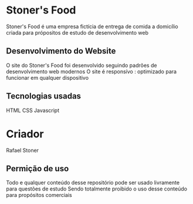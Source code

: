# Stoner's Food
Stoner's Food é uma empresa fictícia de entrega de comida a domicílio criada para própositos de estudo de desenvolvimento web

## Desenvolvimento do Website
O site do Stoner's Food foi desenvolvido seguindo padrões de desenvolvimento web modernos
O site é responsívo : optimizado para funcionar em qualquer dispositivo

## Tecnologias usadas
HTML
CSS
Javascript

# Criador
Rafael Stoner

## Permição de uso
Todo e qualquer conteúdo desse repositório pode ser usado livramente para questões de estudo
Sendo totalmente proibido o uso desse conteúdo para propósitos comerciais
